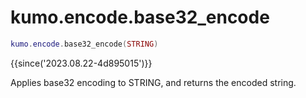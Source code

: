 # kumo.encode.base32_encode

```lua
kumo.encode.base32_encode(STRING)
```

{{since('2023.08.22-4d895015')}}

Applies base32 encoding to STRING, and returns the encoded string.
